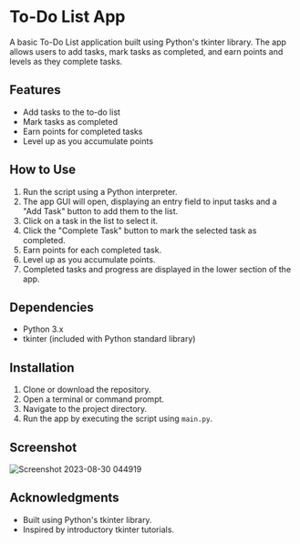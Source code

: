 # To-Do List App

A basic To-Do List application built using Python's tkinter library. The app allows users to add tasks, mark tasks as completed, and earn points and levels as they complete tasks.

## Features

- Add tasks to the to-do list
- Mark tasks as completed
- Earn points for completed tasks
- Level up as you accumulate points

## How to Use

1. Run the script using a Python interpreter.
2. The app GUI will open, displaying an entry field to input tasks and a "Add Task" button to add them to the list.
3. Click on a task in the list to select it.
4. Click the "Complete Task" button to mark the selected task as completed.
5. Earn points for each completed task.
6. Level up as you accumulate points.
7. Completed tasks and progress are displayed in the lower section of the app.

## Dependencies

- Python 3.x
- tkinter (included with Python standard library)

## Installation

1. Clone or download the repository.
2. Open a terminal or command prompt.
3. Navigate to the project directory.
4. Run the app by executing the script using `main.py`.

## Screenshot

![Screenshot 2023-08-30 044919](https://github.com/hat7r1ck/to-do-quest/assets/110708720/1f3c6c9d-bbee-48e0-b433-731b0b1a9565)


## Acknowledgments

- Built using Python's tkinter library.
- Inspired by introductory tkinter tutorials.


